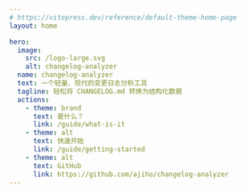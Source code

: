```yaml
---
# https://vitepress.dev/reference/default-theme-home-page
layout: home

hero:
  image:
    src: /logo-large.svg
    alt: changelog-analyzer
  name: changelog-analyzer
  text: 一个轻量、现代的变更日志分析工具
  tagline: 轻松将 CHANGELOG.md 转换为结构化数据
  actions:
    - theme: brand
      text: 是什么？
      link: /guide/what-is-it
    - theme: alt
      text: 快速开始
      link: /guide/getting-started
    - theme: alt
      text: GitHub
      link: https://github.com/ajiho/changelog-analyzer
---
```

